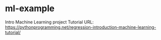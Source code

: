 # ml-example
Intro Machine Learning project
Tutorial URL: https://pythonprogramming.net/regression-introduction-machine-learning-tutorial/
